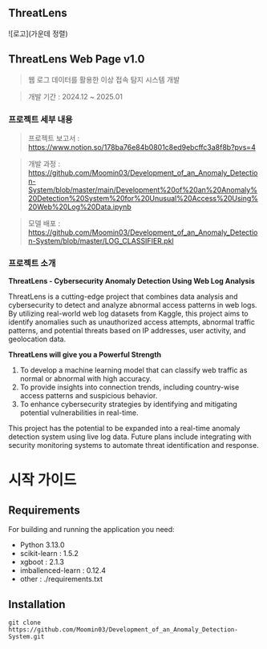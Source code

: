 ## ThreatLens

![로고](가운데 정렬)


## ThreatLens Web Page v1.0

> 웹 로그 데이터를 활용한 이상 접속 탐지 시스템 개발

> 개발 기간 : 2024.12 ~ 2025.01


### 프로젝트 세부 내용
> 프로젝트 보고서 : https://www.notion.so/178ba76e84b0801c8ed9ebcffc3a8f8b?pvs=4

> 개발 과정 : https://github.com/Moomin03/Development_of_an_Anomaly_Detection-System/blob/master/main/Development%20of%20an%20Anomaly%20Detection%20System%20for%20Unusual%20Access%20Using%20Web%20Log%20Data.ipynb

> 모델 배포 : https://github.com/Moomin03/Development_of_an_Anomaly_Detection-System/blob/master/LOG_CLASSIFIER.pkl


### 프로젝트 소개
**ThreatLens - Cybersecurity Anomaly Detection Using Web Log Analysis**

ThreatLens is a cutting-edge project that combines data analysis and cybersecurity to detect and analyze abnormal access patterns in web logs. By utilizing real-world web log datasets from Kaggle, this project aims to identify anomalies such as unauthorized access attempts, abnormal traffic patterns, and potential threats based on IP addresses, user activity, and geolocation data.

**ThreatLens will give you a Powerful Strength**

1. To develop a machine learning model that can classify web traffic as normal or abnormal with high accuracy.
2. To provide insights into connection trends, including country-wise access patterns and suspicious behavior.
3. To enhance cybersecurity strategies by identifying and mitigating potential vulnerabilities in real-time.

This project has the potential to be expanded into a real-time anomaly detection system using live log data. Future plans include integrating with security monitoring systems to automate threat identification and response.


# 시작 가이드

## Requirements
For building and running the application you need:
- Python 3.13.0
- scikit-learn : 1.5.2
- xgboot : 2.1.3
- imballenced-learn : 0.12.4
- other : ./requirements.txt


## Installation
```
git clone https://github.com/Moomin03/Development_of_an_Anomaly_Detection-System.git
```

